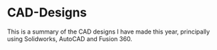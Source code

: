 # CAD-Designs

This is a summary of the CAD designs I have made this year, principally using Solidworks, AutoCAD and Fusion 360.
